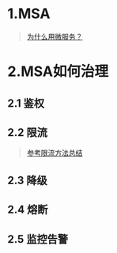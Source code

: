 # 1.MSA
> [为什么用微服务？](https://blog.csdn.net/u012489091/article/details/78870492/)
# 2.MSA如何治理
## 2.1 鉴权
## 2.2 限流
> [参考限流方法总结](./RateLimit.md)
## 2.3 降级
## 2.4 熔断
## 2.5 监控告警